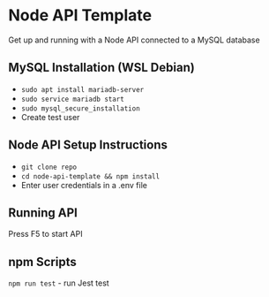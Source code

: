 # Node API Template
Get up and running with a Node API connected to a MySQL database

## MySQL Installation (WSL Debian)
- `sudo apt install mariadb-server`
- `sudo service mariadb start`
- `sudo mysql_secure_installation`
- Create test user

## Node  API Setup Instructions
- `git clone repo`
- `cd node-api-template && npm install`
- Enter user credentials in a .env file

## Running API
Press F5 to start API

## npm Scripts
`npm run test` - run Jest test
